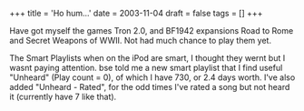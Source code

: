 +++
title = 'Ho hum...'
date = 2003-11-04
draft = false
tags = []
+++

Have got myself the games Tron 2.0, and BF1942 expansions Road to Rome and Secret Weapons of WWII. Not had much chance to play them yet.

The Smart Playlists when on the iPod are smart, 
I thought they wernt but I wasnt paying attention. 
bse told me a new smart playlist that I find useful 
"Unheard" (Play count = 0), of which I have 730, or 2.4 days worth. 
I've also added "Unheard - Rated", 
for the odd times I've rated a song but not heard it (currently have 7 like that).

